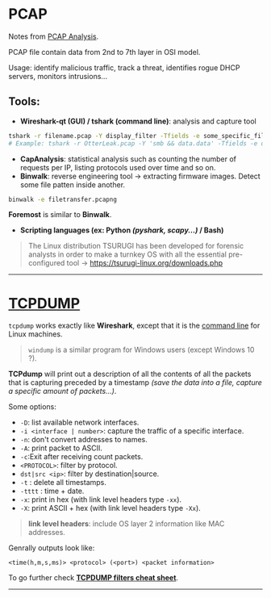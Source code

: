 # PCAP

Notes from [PCAP Analysis](http://maki.bzh/articles/wiresharkhowtobasic/).

PCAP file contain data from 2nd to 7th layer in OSI model.

Usage: identify malicious traffic, track a threat, identifies rogue DHCP servers, monitors intrusions...

## Tools: 

- **Wireshark-qt (GUI) / tshark (command line)**: analysis and capture tool

```bash
tshark -r filename.pcap -Y display_filter -Tfields -e some_specific_filter
# Example: tshark -r OtterLeak.pcap -Y 'smb && data.data' -Tfields -e data.data
```

- **CapAnalysis**: statistical analysis such as counting the number of requests per IP, listing protocols used over time and so on.
- **Binwalk**: reverse engineering tool &rarr; extracting firmware images. Detect some file patten inside another.

```bash
binwalk -e filetransfer.pcapng
```

**Foremost** is similar to **Binwalk**.

- **Scripting languages (ex: Python _(pyshark, scapy...)_ / Bash)**

> The Linux distribution TSURUGI has been developed for forensic analysts in order to make a turnkey OS with all the essential pre-configured tool &rarr; https://tsurugi-linux.org/downloads.php

___

# [TCPDUMP](https://www.tcpdump.org/)

`tcpdump` works exactly like **Wireshark**, except that it is the <u>command line</u> for Linux machines.

> `windump` is a similar program for Windows users (except Windows 10 ?).

**TCPdump** will print out a description of all the contents of all the packets that is capturing preceded by a timestamp _(save the data into a file, capture a specific amount of packets...)_.

Some options:
- `-D`: list available network interfaces.
- `-i <interface | number>`: capture the traffic of a specific interface.
- `-n`: don't convert addresses to names.
- `-A`: print packet to ASCII.
- `-c`:Exit after receiving count packets.
- `<PROTOCOL>`: filter by protocol.
- `dst|src <ip>`: filter by destination|source.
- `-t` : delete all timestamps.
- `-tttt` : time + date.
- `-x`: print in hex (with link level headers type `-xx`).
- `-X`: print ASCII + hex (with link level headers type `-Xx`).

> **link level headers**: include OS layer 2 information like MAC addresses.

Genrally outputs look like:

```
<time(h,m,s,ms)> <protocol> (<port>) <packet information> 
```

To go further check [**TCPDUMP filters cheat sheet**](http://alumni.cs.ucr.edu/~marios/ethereal-tcpdump.pdf).
___
